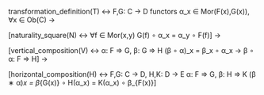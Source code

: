 transformation_definition(T) ↔
    F,G: C → D functors
    α_x ∈ Mor(F(x),G(x)), ∀x ∈ Ob(C)
→

[naturality_square(N) ↔
    ∀f ∈ Mor(x,y)
    G(f) ∘ α_x = α_y ∘ F(f)]
→

[vertical_composition(V) ↔
    α: F ⇒ G, β: G ⇒ H
    (β ∘ α)_x = β_x ∘ α_x
    → β ∘ α: F ⇒ H]
→

[horizontal_composition(H) ↔
    F,G: C → D, H,K: D → E
    α: F ⇒ G, β: H ⇒ K
    (β ∗ α)_x = β_{G(x)} ∘ H(α_x)
    = K(α_x) ∘ β_{F(x)}]
